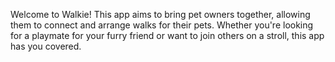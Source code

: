 Welcome to Walkie! This app aims to bring pet owners together, allowing them to connect and arrange walks for their pets. Whether you're looking for a playmate for your furry friend or want to join others on a stroll, this app has you covered.
